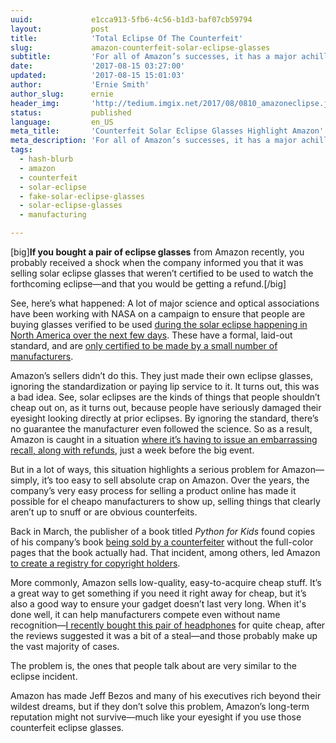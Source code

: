 ```yaml
---
uuid:             e1cca913-5fb6-4c56-b1d3-baf07cb59794
layout:           post
title:            'Total Eclipse Of The Counterfeit'
slug:             amazon-counterfeit-solar-eclipse-glasses
subtitle:         'For all of Amazon’s successes, it has a major achilles heel, and a controversy around the fake solar eclipse glasses it was selling perfectly highlights it.'
date:             '2017-08-15 03:27:00'
updated:          '2017-08-15 15:01:03'
author:           'Ernie Smith'
author_slug:      ernie
header_img:       'http://tedium.imgix.net/2017/08/0810_amazoneclipse.jpg'
status:           published
language:         en_US
meta_title:       'Counterfeit Solar Eclipse Glasses Highlight Amazon''s Big Problem'
meta_description: 'For all of Amazon’s successes, it has a major achilles heel, and a controversy around the fake solar eclipse glasses it was selling perfectly highlights it.'
tags:
  - hash-blurb
  - amazon
  - counterfeit
  - solar-eclipse
  - fake-solar-eclipse-glasses
  - solar-eclipse-glasses
  - manufacturing

---
```


[big]**If you bought a pair of eclipse glasses** from Amazon recently, you probably received a shock when the company informed you that it was selling solar eclipse glasses that weren’t certified to be used to watch the forthcoming eclipse—and that you would be getting a refund.[/big]

See, here’s what happened: A lot of major science and optical associations have been working with NASA on a campaign to ensure that people are buying glasses verified to be used [during the solar eclipse happening in North America over the next few days](https://eclipse2017.nasa.gov/eclipse-who-what-where-when-and-how). These have a formal, laid-out standard, and are [only certified to be made by a small number of manufacturers](https://eclipse.aas.org/resources/solar-filters).

Amazon’s sellers didn’t do this. They just made their own eclipse glasses, ignoring the standardization or paying lip service to it. It turns out, this was a bad idea. See, solar eclipses are the kinds of things that people shouldn’t cheap out on, as it turns out, because people have seriously damaged their eyesight looking directly at prior eclipses. By ignoring the standard, there’s no guarantee the manufacturer even followed the science. So as a result, Amazon is caught in a situation [where it’s having to issue an embarrassing recall, along with refunds](http://money.cnn.com/2017/08/13/news/amazon-eclipse-glasses-refunds/index.html), just a week before the big event. 

But in a lot of ways, this situation highlights a serious problem for Amazon—simply, it’s too easy to sell absolute crap on Amazon. Over the years, the company’s very easy process for selling a product online has made it possible for el cheapo manufacturers to show up, selling things that clearly aren’t up to snuff or are obvious counterfeits.

Back in March, the publisher of a book titled *Python for Kids* found copies of his company’s book [being sold by a counterfeiter](https://www.inc.com/sonya-mann/amazon-counterfeits-no-starch.html) without the full-color pages that the book actually had. That incident, among others, led Amazon [to create a registry for copyright holders](http://www.reuters.com/article/us-amazon-com-counterfeit-idUSKBN16S2EU).

More commonly, Amazon sells low-quality, easy-to-acquire cheap stuff. It’s a great way to get something if you need it right away for cheap, but it’s also a good way to ensure your gadget doesn’t last very long. When it's done well, it can help manufacturers compete even without name recognition—[I recently bought this pair of headphones](http://amzn.to/2fGJA1b) for quite cheap, after the reviews suggested it was a bit of a steal—and those probably make up the vast majority of cases.

The problem is, the ones that people talk about are very similar to the eclipse incident.

Amazon has made Jeff Bezos and many of his executives rich beyond their wildest dreams, but if they don’t solve this problem, Amazon’s long-term reputation might not survive—much like your eyesight if you use those counterfeit eclipse glasses.
